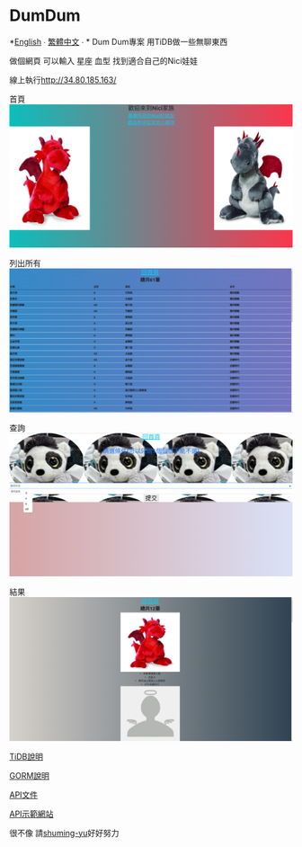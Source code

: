 # DumDum
*[English](/docs/README-en.md) ∙ [繁體中文](README.md) ∙ *
Dum Dum專案 用TiDB做一些無聊東西

做個網頁 可以輸入 星座 血型 找到適合自己的Nici娃娃

線上執行<http://34.80.185.163/>

首頁
![首頁](test1.png)

列出所有
![首頁](test2.png)

查詢
![首頁](test3.png)

結果
![首頁](test4.png)


[TiDB說明](https://docs.pingcap.com/zh/)

[GORM說明](https://gorm.io/zh_CN/)


[API文件](http://34.80.185.163/swagger/index.html/)

[API示範網站](https://shuming-yu.github.io/demo/dist/#/)

很不像 請[shuming-yu](https://github.com/shuming-yu)好好努力

